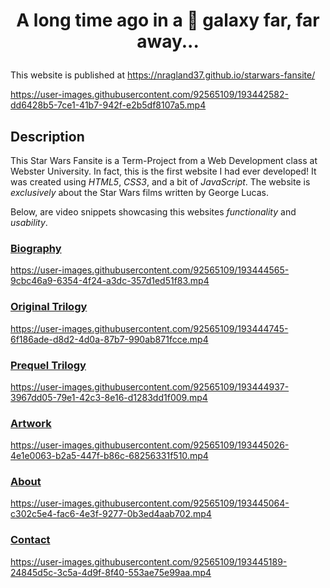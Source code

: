 # <p align="center">  A long time ago in a 🌌 galaxy far, far away... </p>
This website is published at https://nragland37.github.io/starwars-fansite/

https://user-images.githubusercontent.com/92565109/193442582-dd6428b5-7ce1-41b7-942f-e2b5df8107a5.mp4


## Description
This Star Wars Fansite is a Term-Project from a Web Development class at Webster University. In fact, this is the first website I had ever developed! It was created using *HTML5*, *CSS3*, and a bit of *JavaScript*. The website is *exclusively* about the Star Wars films written by George Lucas. 


Below, are video snippets showcasing this websites *functionality* and *usability*.          

### [Biography](src/george_lucas.html)

https://user-images.githubusercontent.com/92565109/193444565-9cbc46a9-6354-4f24-a3dc-357d1ed51f83.mp4

### [Original Trilogy](src/orginal_trilogy.html)

https://user-images.githubusercontent.com/92565109/193444745-6f186ade-d8d2-4d0a-87b7-990ab871fcce.mp4

### [Prequel Trilogy](src/prequel_trilogy.html)

https://user-images.githubusercontent.com/92565109/193444937-3967dd05-79e1-42c3-8e16-d1283dd1f009.mp4

### [Artwork](src/artwork.html)

https://user-images.githubusercontent.com/92565109/193445026-4e1e0063-b2a5-447f-b86c-68256331f510.mp4

### [About](src/about.html)

https://user-images.githubusercontent.com/92565109/193445064-c302c5e4-fac6-4e3f-9277-0b3ed4aab702.mp4

### [Contact](src/contact.html)

https://user-images.githubusercontent.com/92565109/193445189-24845d5c-3c5a-4d9f-8f40-553ae75e99aa.mp4

